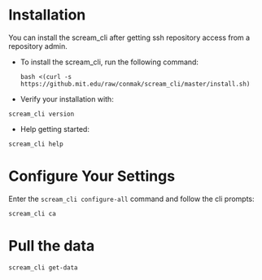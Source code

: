 # Installation
You can install the scream_cli after getting ssh repository access from a repository admin.

- To install the scream_cli, run the following command:
  ```
  bash <(curl -s https://github.mit.edu/raw/conmak/scream_cli/master/install.sh)
  ```

- Verify your installation with:
```
scream_cli version
```

- Help getting started:
```
scream_cli help
```


# Configure Your Settings
Enter the `scream_cli configure-all` command and follow the cli prompts:
```
scream_cli ca
```

# Pull the data
```
scream_cli get-data
```
